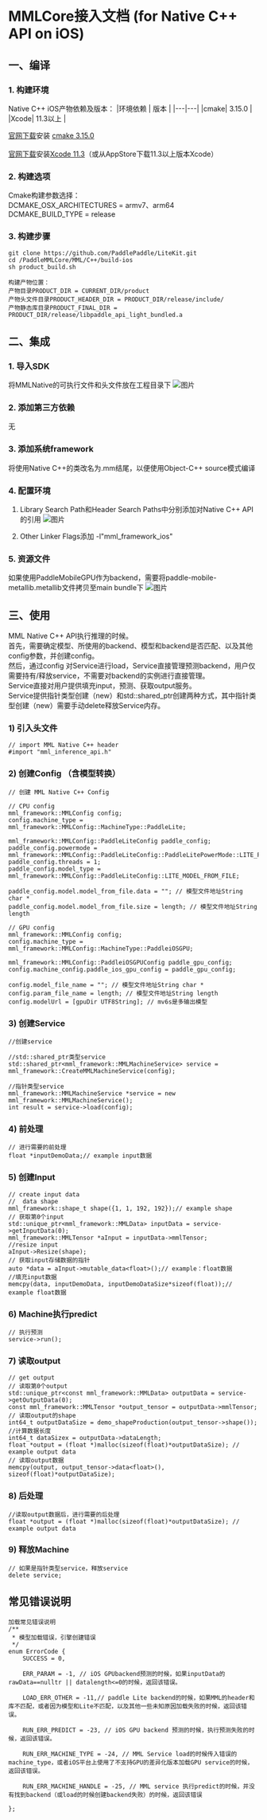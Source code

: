 # MMLCore接入文档 (for Native C++ API on iOS)


## 一、编译
### 1. 构建环境
Native C++ iOS产物依赖及版本：
|环境依赖 | 版本 |
|---|---|
|cmake| 3.15.0 |  
|Xcode| 11.3以上 |  

[官网下载](https://github.com/Kitware/CMake/releases/tag/v3.15.0)安装 [cmake 3.15.0](https://github.com/Kitware/CMake/releases/download/v3.15.0/cmake-3.15.0-Darwin-x86_64.dmg)<br>  
[官网下载](https://developer.apple.com/download/more/)安装[Xcode 11.3](https://download.developer.apple.com/Developer_Tools/Xcode_11.3/Xcode_11.3.xip)（或从AppStore下载11.3以上版本Xcode）


### 2. 构建选项
Cmake构建参数选择：<br>
DCMAKE_OSX_ARCHITECTURES =  armv7、arm64<br>
DCMAKE_BUILD_TYPE = release



### 3. 构建步骤
```
git clone https://github.com/PaddlePaddle/LiteKit.git
cd /PaddleMMLCore/MML/C++/build-ios 
sh product_build.sh 
 
构建产物位置：
产物目录PRODUCT_DIR = CURRENT_DIR/product
产物头文件目录PRODUCT_HEADER_DIR = PRODUCT_DIR/release/include/
产物静态库目录PRODUCT_FINAL_DIR = PRODUCT_DIR/release/libpaddle_api_light_bundled.a
```

## 二、集成
### 1. 导入SDK
将MMLNative的可执行文件和头文件放在工程目录下
![图片](/Doc/Resources/3_1.png)

### 2. 添加第三方依赖
无

### 3. 添加系统framework
将使用Native C++的类改名为.mm结尾，以便使用Object-C++ source模式编译

### 4. 配置环境
1) Library Search Path和Header Search Paths中分别添加对Native C++ API的引用
![图片](/Doc/Resources/3_2.png)

2) Other Linker Flags添加 -l"mml_framework_ios"

### 5. 资源文件
如果使用PaddleMobileGPU作为backend，需要将paddle-mobile-metallib.metallib文件拷贝至main bundle下
![图片](/Doc/Resources/3_3.png)

## 三、使用
   MML Native C++ API执行推理的时候。
   <br>首先，需要确定模型、所使用的backend、模型和backend是否匹配、以及其他config参数，并创建config。
   <br>然后，通过config 对Service进行load，Service直接管理预测backend，用户仅需要持有/释放service，不需要对backend的实例进行直接管理。
   <br>Service直接对用户提供填充input，预测、获取output服务。
   <br>Service提供指针类型创建（new）和std::shared_ptr创建两种方式，其中指针类型创建（new）需要手动delete释放Service内存。


### 1) 引入头文件
```
// import MML Native C++ header
#import "mml_inference_api.h"
```
### 2) 创建Config （含模型转换）
```
// 创建 MML Native C++ Config

// CPU config
mml_framework::MMLConfig config;
config.machine_type = mml_framework::MMLConfig::MachineType::PaddleLite;

mml_framework::MMLConfig::PaddleLiteConfig paddle_config;
paddle_config.powermode = mml_framework::MMLConfig::PaddleLiteConfig::PaddleLitePowerMode::LITE_POWER_NO_BIND;
paddle_config.threads = 1;
paddle_config.model_type = mml_framework::MMLConfig::PaddleLiteConfig::LITE_MODEL_FROM_FILE;

paddle_config.model.model_from_file.data = ""; // 模型文件地址String char *
paddle_config.model.model_from_file.size = length; // 模型文件地址String length

// GPU config
mml_framework::MMLConfig config;
config.machine_type = mml_framework::MMLConfig::MachineType::PaddleiOSGPU;

mml_framework::MMLConfig::PaddleiOSGPUConfig paddle_gpu_config;
config.machine_config.paddle_ios_gpu_config = paddle_gpu_config;

config.model_file_name = ""; // 模型文件地址String char *
config.param_file_name = length; // 模型文件地址String length
config.modelUrl = [gpuDir UTF8String]; // mv6s是多输出模型
```
### 3) 创建Service
```
//创建service

//std::shared_ptr类型service
std::shared_ptr<mml_framework::MMLMachineService> service = mml_framework::CreateMMLMachineService(config);

//指针类型service
mml_framework::MMLMachineService *service = new mml_framework::MMLMachineService();
int result = service->load(config);
```
### 4) 前处理
```
// 进行需要的前处理
float *inputDemoData;// example input数据
```

### 5) 创建Input
```
// create input data
//  data shape
mml_framework::shape_t shape({1, 1, 192, 192});// example shape
// 获取第0个input
std::unique_ptr<mml_framework::MMLData> inputData = service->getInputData(0);
mml_framework::MMLTensor *aInput = inputData->mmlTensor;
//resize input
aInput->Resize(shape);
// 获取input存储数据的指针
auto *data = aInput->mutable_data<float>();// example：float数据
//填充input数据
memcpy(data, inputDemoData, inputDemoDataSize*sizeof(float));// example float数据
```
### 6) Machine执行predict
```
// 执行预测
service->run();
```

### 7) 读取output
```
// get output
// 读取第0个output
std::unique_ptr<const mml_framework::MMLData> outputData = service->getOutputData(0);
const mml_framework::MMLTensor *output_tensor = outputData->mmlTensor;
// 读取output的shape
int64_t outputDataSize = demo_shapeProduction(output_tensor->shape());
//计算数据长度
int64_t dataSizex = outputData->dataLength;
float *output = (float *)malloc(sizeof(float)*outputDataSize); // example output data
// 读取output数据
memcpy(output, output_tensor->data<float>(), sizeof(float)*outputDataSize);
```
 
### 8) 后处理
```
//读取output数据后，进行需要的后处理
float *output = (float *)malloc(sizeof(float)*outputDataSize); // example output data

```

### 9) 释放Machine
```
// 如果是指针类型service，释放service
delete service;
```

## 常见错误说明
```
加载常见错误说明
/**
 * 模型加载错误，引擎创建错误
 */
enum ErrorCode {
    SUCCESS = 0,

    ERR_PARAM = -1, // iOS GPUbackend预测的时候，如果inputData的rawData==nulltr || datalength<=0的时候，返回该错误。

    LOAD_ERR_OTHER = -11,// paddle Lite backend的时候，如果MML的header和库不匹配，或者因为模型和Lite不匹配，以及其他一些未知原因加载失败的时候，返回该错误。

    RUN_ERR_PREDICT = -23, // iOS GPU backend 预测的时候，执行预测失败的时候，返回该错误。

    RUN_ERR_MACHINE_TYPE = -24, // MML Service load的时候传入错误的machine_type，或者iOS平台上使用了不支持GPU的差异化版本加载GPU service的时候，返回该错误。

    RUN_ERR_MACHINE_HANDLE = -25, // MML service 执行predict的时候，并没有找到backend（或load的时候创建backend失败）的时候，返回该错误

};
```
